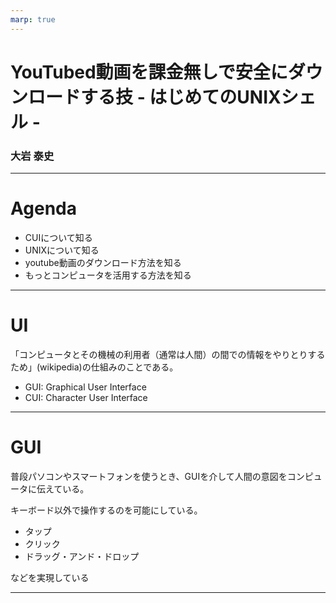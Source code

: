 ```yaml
---
marp: true
---
```


# YouTubed動画を課金無しで安全にダウンロードする技 - はじめてのUNIXシェル -

### 大岩 泰史

---

# Agenda

- CUIについて知る
- UNIXについて知る
- youtube動画のダウンロード方法を知る
- もっとコンピュータを活用する方法を知る

--- 

# UI

「コンピュータとその機械の利用者（通常は人間）の間での情報をやりとりするため」(wikipedia)の仕組みのことである。

- GUI: Graphical User Interface
- CUI: Character User Interface

---

# GUI

普段パソコンやスマートフォンを使うとき、GUIを介して人間の意図をコンピュータに伝えている。

キーボード以外で操作するのを可能にしている。

- タップ
- クリック
- ドラッグ・アンド・ドロップ

などを実現している

---

